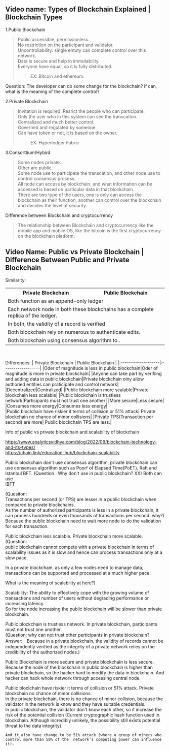 ## Video name: Types of Blockchain Explained | Blockchain Types
1.Public Blockchain
>Public accessible, permissionless.  
>No restriction on the participant and validator.  
>Uncontrollability: single entuty can complete control over this network.  
>Data is secure and help in immutability.  
>Everyone have equal, so it is fully distributed.  
>>EX: Bitcoin and ethereum.   

Question: The developer can do some change for the blockchain? if can, what is the meaning of the complete control?  

2.Private Blockchain  
>Invitation is required. Resrict the people who can participate.  
>Only the user who in this system can see the transcation.  
>Centralized and much better control.   
>Governed and regulated by someone.   
>Can have token or not, it is based on the owner.  
>>EX: Hyperledger Fabric  



3.Consorttium/Hybird  
>Some nodes private.  
>Other are public.  
>Some node use to participate the transcation, and other node use to control consensus process.  
>All node can access by blockchain, and what information can be accessed is based on particular data in that blockchain.  
>There are two type of the users, one is only can access the blockchain as their function, another can control over the blockchain and decides the level of security.  

Difference between Blockchain and cryptocurrency  
>The relationship between Blockchain and cryptocurrency like the mobile app and mobile OS, like the bitcoin is the first cryptocurrency on the blockchain platform.  



## Video Name: Public vs Private Blockchain | Difference Between Public and Private Blockchain

Similarity:  
<table>
    <tr>
        <th>Private Blockchain</th>
        <th>Public Blockchain</th>
    </tr>
    <tr>
        <td colspan="2">Both function as an append-only ledger</td>
    </tr>
    <tr>
        <td colspan="2">Each network node in both these blockchains has a complete replica of the ledger.</td>
    </tr>
    <tr>
        <td colspan="2">In both, the validity of a record is verified</td>
    </tr>
    <tr>
        <td colspan="2">Both blockchain rely on numerous to authenticate edits.</td>
    </tr>
    <tr>
        <td colspan="2">Both blockchain using consensus algorithm to .</td>
    </tr>
</table>​

Differences:
| Private Blockchain | Public Blockchain |
|:-------------------|:------------------|
|Oder of magnitude is less in public blockchain|Oder of magnitude is more in private blockchain|
|Anyone can take part by verifiing and adding data in public blockchain|Private blockchain olny allow authoried entities can praticipate and control network|
|Decentralized|Centralized|
|Public blockchain more scalable|Private blockchain less scalable|
|Public blockchain is trustless network|Participants must not trust one another|
|More secure|Less secure|
|Consumes more energy|Consumes less energy|    
|Public bloclchain have riskier it terms of collision or 51% attack| Private blockchain no chance of minor collisions|
|Private TPS(Transaction per second) are more| Public blockchain TPS are less.|

Info of public vs private blockchain and scalability of blockchain  

https://www.analyticsvidhya.com/blog/2022/09/blockchain-technology-and-its-types/  
https://chain.link/education-hub/blockchain-scalability  





Public blockchain don't use consensus algorithm, private blockchain can use consensus algorithm such as Poorf of Elapsed Time(PoET), Raft and Istanbul BFT. (Question : Why don't use in public blockchain? XX) Both can use  
IBFT  

(Quesiton:   
Transactions per second (or TPS) are lesser in a public blockchain when compared to private blockchains.    
As the number of authorized participants is less in a private blockchain, it can process hundreds or even thousands of transactions per second. why?)  
Because the public blockchain need to wait more node to do the validation for each transaction.  

Public blockchain less scalable. Private blockchain more scalable.  
(Question:   
public blockchain cannot compete with a private blockchain in terms of scalability issues as it is slow and hence can process transactions only at a slow pace.   

In a private blockchain, as only a few nodes need to manage data, transactions can be supported and processed at a much higher pace.  

What is the meaning of scalability at here?)  

Scalability: The ability to effectively cope with the growing volume of transactions and number of users without degrading performance or increasing latency.     
So for the node increasing the public blockchain will be slower than private blockchain.  


Public blockchain is trustless network. In private blockchain, participants must not trust one another.  
(Question: why can not trust other perticipants in private blockchain?   
    Answer:　Because in a private blockchain, the validity of records cannot be independently verified as the integrity of a private network relies on the credibility of the authorized nodes.)  

Public Blockchain is more secure and private blockchain is less secure.   
Because the node of the blockchain in public blockchain is higher than private blockchain, so the hacker hard to modify the data in blockchain. And hacker can hack whole network through accessing central node.  

Public bloclchain have riskier it terms of collision or 51% attack. Private blockchain no chance of minor collisions.  
    In the private blockchain, there is no chance of minor collision, because the validator in the network is know and they have suitable credentials.  
    In public blockchain, the validator don't know each other, so it increase the risk of the potential collision (Current cryptographic hash function used in blockchain. Although incredibly unlikely, the possibility still exists potential threat to the data integrity).  

    And it also have change to be 51% attack (where a group of miners who control more than 50% of the  network’s computing power can influence it).  